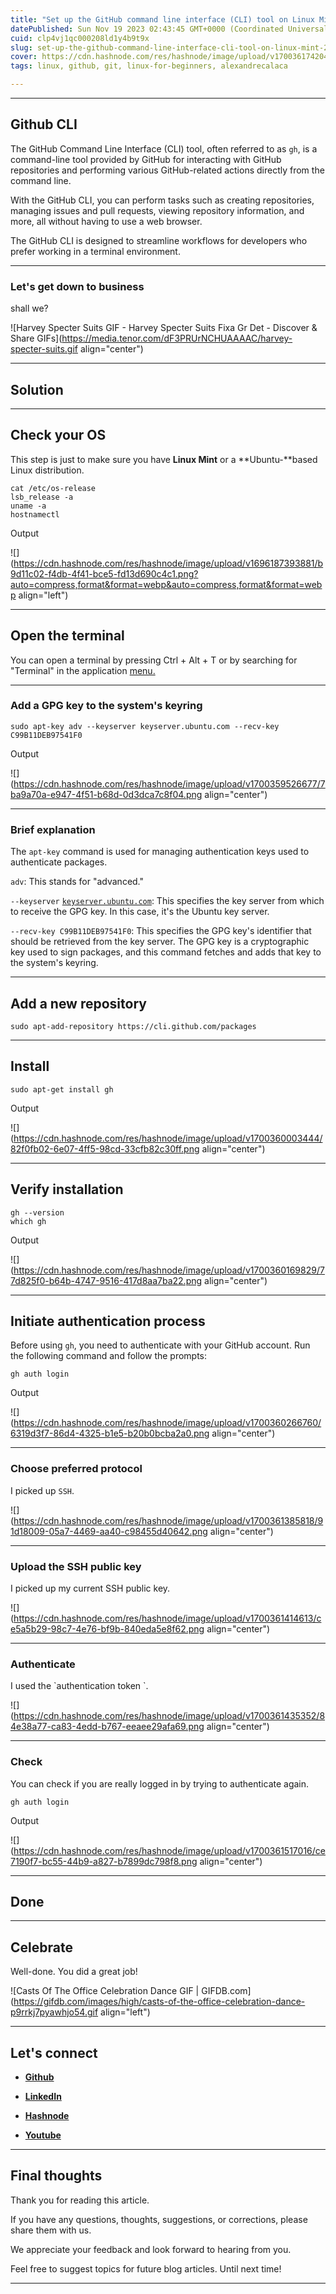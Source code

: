 ```yaml
---
title: "Set up the GitHub command line interface (CLI) tool on Linux Mint 21 vanessa"
datePublished: Sun Nov 19 2023 02:43:45 GMT+0000 (Coordinated Universal Time)
cuid: clp4vj1qc000208ld1y4b9t9x
slug: set-up-the-github-command-line-interface-cli-tool-on-linux-mint-21-vanessa
cover: https://cdn.hashnode.com/res/hashnode/image/upload/v1700361742049/a962744f-90c6-40b2-8ea6-1003626133a2.png
tags: linux, github, git, linux-for-beginners, alexandrecalaca

---
```


---

## Github CLI

The GitHub Command Line Interface (CLI) tool, often referred to as `gh`, is a command-line tool provided by GitHub for interacting with GitHub repositories and performing various GitHub-related actions directly from the command line.

With the GitHub CLI, you can perform tasks such as creating repositories, managing issues and pull requests, viewing repository information, and more, all without having to use a web browser.

The GitHub CLI is designed to streamline workflows for developers who prefer working in a terminal environment.

---

### **Let's get down to business**

shall we?

![Harvey Specter Suits GIF - Harvey Specter Suits Fixa Gr Det - Discover &  Share GIFs](https://media.tenor.com/dF3PRUrNCHUAAAAC/harvey-specter-suits.gif align="center")

---

## Solution

---

## **Check your OS**

This step is just to make sure you have **Linux Mint** or a **Ubuntu-**based Linux distribution.

```plaintext
cat /etc/os-release
lsb_release -a
uname -a
hostnamectl
```

Output

![](https://cdn.hashnode.com/res/hashnode/image/upload/v1696187393881/b9d11c02-f4db-4f41-bce5-fd13d690c4c1.png?auto=compress,format&format=webp&auto=compress,format&format=webp align="left")

---

## Open the terminal

You can open a terminal by pressing Ctrl + Alt + T or by searching for "Terminal" in the application [menu.](http://menu.ls)

---

### Add a GPG key to the system's keyring

```plaintext
sudo apt-key adv --keyserver keyserver.ubuntu.com --recv-key C99B11DEB97541F0
```

Output

![](https://cdn.hashnode.com/res/hashnode/image/upload/v1700359526677/7ba9a70a-e947-4f51-b68d-0d3dca7c8f04.png align="center")

---

### **Brief explanation**

The `apt-key` command is used for managing authentication keys used to authenticate packages.

`adv`: This stands for "advanced."  
  
`--keyserver` [`keyserver.ubuntu.com`](http://keyserver.ubuntu.com): This specifies the key server from which to receive the GPG key. In this case, it's the Ubuntu key server.

`--recv-key C99B11DEB97541F0`: This specifies the GPG key's identifier that should be retrieved from the key server. The GPG key is a cryptographic key used to sign packages, and this command fetches and adds that key to the system's keyring.

---

## Add a new repository

```plaintext
sudo apt-add-repository https://cli.github.com/packages
```

---

## Install

```plaintext
sudo apt-get install gh
```

Output

![](https://cdn.hashnode.com/res/hashnode/image/upload/v1700360003444/82f0fb02-6e07-4ff5-98cd-33cfb82c30ff.png align="center")

---

## Verify installation

```plaintext
gh --version
which gh
```

Output

![](https://cdn.hashnode.com/res/hashnode/image/upload/v1700360169829/77d825f0-b64b-4747-9516-417d8aa7ba22.png align="center")

---

## Initiate authentication process

Before using `gh`, you need to authenticate with your GitHub account. Run the following command and follow the prompts:

```
gh auth login
```

Output

![](https://cdn.hashnode.com/res/hashnode/image/upload/v1700360266760/6319d3f7-86d4-4325-b1e5-b20b0bcba2a0.png align="center")

---

### Choose preferred protocol

I picked up `SSH`.

![](https://cdn.hashnode.com/res/hashnode/image/upload/v1700361385818/91d18009-05a7-4469-aa40-c98455d40642.png align="center")

---

### Upload the SSH public key

I picked up my current SSH public key.

![](https://cdn.hashnode.com/res/hashnode/image/upload/v1700361414613/ce5a5b29-98c7-4e76-bf9b-840eda5e8f62.png align="center")

---

### Authenticate

I used the \`authentication token \`.

![](https://cdn.hashnode.com/res/hashnode/image/upload/v1700361435352/84e38a77-ca83-4edd-b767-eeaee29afa69.png align="center")

---

### Check

You can check if you are really logged in by trying to authenticate again.

```plaintext
gh auth login
```

Output

![](https://cdn.hashnode.com/res/hashnode/image/upload/v1700361517016/ce7190f7-bc55-44b9-a827-b7899dc798f8.png align="center")

---

## Done

---

## Celebrate

Well-done. You did a great job!

![Casts Of The Office Celebration Dance GIF | GIFDB.com](https://gifdb.com/images/high/casts-of-the-office-celebration-dance-p9rrkj7pyawhjo54.gif align="left")

---

## **Let's connect**

* [**Github**](https://github.com/elitebughunter)
    
* [**LinkedIn**](https://linkedin.com/in/alexandrecalacaofficial)
    
* [**Hashnode**](https://hashnode.com/onboard?next=/@alexandrecalaca)
    
* [**Youtube**](https://www.youtube.com/@alexandrecalacaofficial)
    

---

## Final thoughts

Thank you for reading this article.

If you have any questions, thoughts, suggestions, or corrections, please share them with us.

We appreciate your feedback and look forward to hearing from you.

Feel free to suggest topics for future blog articles. Until next time!

---